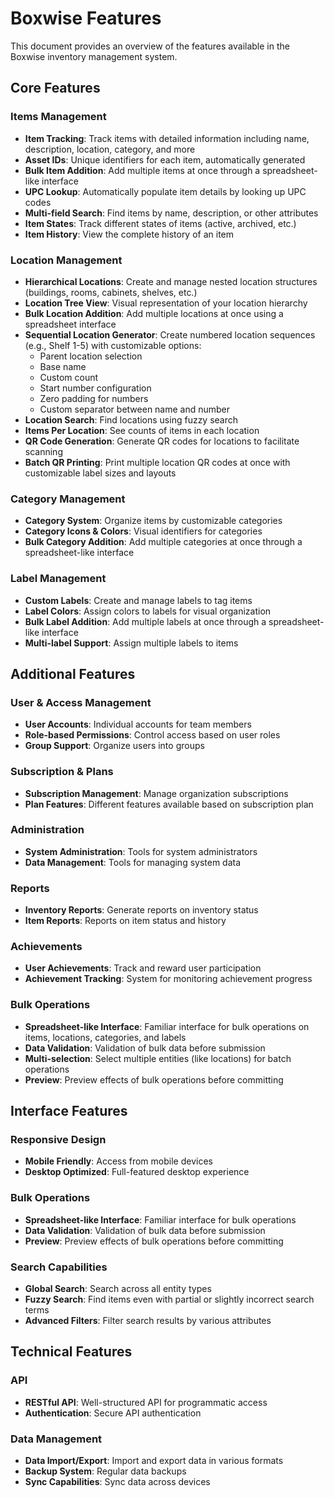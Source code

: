 # Boxwise Features

This document provides an overview of the features available in the Boxwise inventory management system.

## Core Features

### Items Management
- **Item Tracking**: Track items with detailed information including name, description, location, category, and more
- **Asset IDs**: Unique identifiers for each item, automatically generated
- **Bulk Item Addition**: Add multiple items at once through a spreadsheet-like interface
- **UPC Lookup**: Automatically populate item details by looking up UPC codes
- **Multi-field Search**: Find items by name, description, or other attributes
- **Item States**: Track different states of items (active, archived, etc.)
- **Item History**: View the complete history of an item

### Location Management
- **Hierarchical Locations**: Create and manage nested location structures (buildings, rooms, cabinets, shelves, etc.)
- **Location Tree View**: Visual representation of your location hierarchy
- **Bulk Location Addition**: Add multiple locations at once using a spreadsheet interface
- **Sequential Location Generator**: Create numbered location sequences (e.g., Shelf 1-5) with customizable options:
  - Parent location selection
  - Base name
  - Custom count
  - Start number configuration
  - Zero padding for numbers
  - Custom separator between name and number
- **Location Search**: Find locations using fuzzy search
- **Items Per Location**: See counts of items in each location
- **QR Code Generation**: Generate QR codes for locations to facilitate scanning
- **Batch QR Printing**: Print multiple location QR codes at once with customizable label sizes and layouts

### Category Management
- **Category System**: Organize items by customizable categories
- **Category Icons & Colors**: Visual identifiers for categories
- **Bulk Category Addition**: Add multiple categories at once through a spreadsheet-like interface

### Label Management
- **Custom Labels**: Create and manage labels to tag items
- **Label Colors**: Assign colors to labels for visual organization
- **Bulk Label Addition**: Add multiple labels at once through a spreadsheet-like interface
- **Multi-label Support**: Assign multiple labels to items

## Additional Features

### User & Access Management
- **User Accounts**: Individual accounts for team members
- **Role-based Permissions**: Control access based on user roles
- **Group Support**: Organize users into groups

### Subscription & Plans
- **Subscription Management**: Manage organization subscriptions
- **Plan Features**: Different features available based on subscription plan

### Administration
- **System Administration**: Tools for system administrators
- **Data Management**: Tools for managing system data

### Reports
- **Inventory Reports**: Generate reports on inventory status
- **Item Reports**: Reports on item status and history

### Achievements
- **User Achievements**: Track and reward user participation
- **Achievement Tracking**: System for monitoring achievement progress

### Bulk Operations
- **Spreadsheet-like Interface**: Familiar interface for bulk operations on items, locations, categories, and labels
- **Data Validation**: Validation of bulk data before submission
- **Multi-selection**: Select multiple entities (like locations) for batch operations
- **Preview**: Preview effects of bulk operations before committing

## Interface Features

### Responsive Design
- **Mobile Friendly**: Access from mobile devices
- **Desktop Optimized**: Full-featured desktop experience

### Bulk Operations
- **Spreadsheet-like Interface**: Familiar interface for bulk operations
- **Data Validation**: Validation of bulk data before submission
- **Preview**: Preview effects of bulk operations before committing

### Search Capabilities
- **Global Search**: Search across all entity types
- **Fuzzy Search**: Find items even with partial or slightly incorrect search terms
- **Advanced Filters**: Filter search results by various attributes

## Technical Features

### API
- **RESTful API**: Well-structured API for programmatic access
- **Authentication**: Secure API authentication

### Data Management
- **Data Import/Export**: Import and export data in various formats
- **Backup System**: Regular data backups
- **Sync Capabilities**: Sync data across devices
